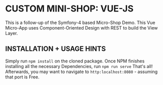 # CUSTOM MINI-SHOP: VUE-JS
This is a follow-up of the Symfony-4 based Micro-Shop Demo. This Vue Micro-App uses Component-Oriented Design 
with REST to build the View Layer.


## INSTALLATION + USAGE HINTS
Simply run `npm install` on the cloned package.
Once NPM finishes installing all the necessary Dependencies, run `npm run serve`
That's all! Afterwards, you may want to navigate to `http:localhost:8080` - assuming that port is Free.
